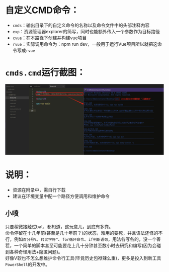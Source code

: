 

# 自定义CMD命令：

- ``cmds``：输出目录下的自定义命令的名称以及命令文件中的头部注释内容
- ``exp``：资源管理器explorer的简写，同时也能额外传入一个参数作为目标路径
- ``cvue``：在本路径下创建并构建vue项目
- ``rvue``：实际调用命令为：npm run dev，一般用于运行Vue项目所以就把这命令写成``rvue``


# ``cmds.cmd``运行截图：
![cmds.cmd](./source/pict/cmds.png)


# 说明：
- 资源在附录中，需自行下载
- 建议在环境变量中配一个路径方便调用和维护命令






## 小喷

只要稍微接触过bat，都知道，这玩意儿，到底有多粪。<br>
命令停留在十几年前(甚至是几十年前？)的状态，难用的要死，并且语法还怪的不行，例如``百分号%``、``转义字符^``、``for循环命令``、``if判断语句``，用法各写各的，没一个善茬，一个简单的脚本甚至可能要花上几十分钟甚至数小时去研究和编写(因为会碰到各种奇怪用法+隐匿问题)。<br>
好像V软也不怎么想维护命令行工具(毕竟历史包袱辣么重)，更多是投入到新工具``PowerShell``的开发中。



